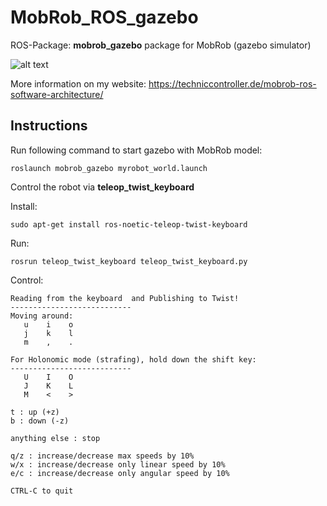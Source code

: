 # MobRob_ROS_gazebo
ROS-Package: **mobrob_gazebo** package for MobRob (gazebo simulator)

![alt text](https://techniccontroller.de/wp-content/uploads/gazebo.jpg "Simulated robot model of MobRob in Gazebo")

More information on my website: https://techniccontroller.de/mobrob-ros-software-architecture/

## Instructions

Run following command to start gazebo with MobRob model:

```
roslaunch mobrob_gazebo myrobot_world.launch
```


Control the robot via **teleop_twist_keyboard**

Install:
```commandline
sudo apt-get install ros-noetic-teleop-twist-keyboard
```

Run:
```commandline
rosrun teleop_twist_keyboard teleop_twist_keyboard.py
```

Control:
```commandline
Reading from the keyboard  and Publishing to Twist!
---------------------------
Moving around:
   u    i    o
   j    k    l
   m    ,    .

For Holonomic mode (strafing), hold down the shift key:
---------------------------
   U    I    O
   J    K    L
   M    <    >

t : up (+z)
b : down (-z)

anything else : stop

q/z : increase/decrease max speeds by 10%
w/x : increase/decrease only linear speed by 10%
e/c : increase/decrease only angular speed by 10%

CTRL-C to quit
```

